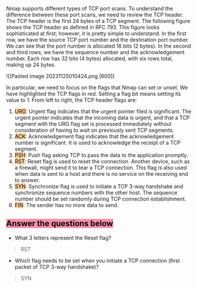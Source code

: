 Nmap supports different types of TCP port scans. To understand the difference between these port scans, we need to review the TCP header. The TCP header is the first 24 bytes of a TCP segment. The following figure shows the TCP header as defined in RFC 793. This figure looks sophisticated at first; however, it is pretty simple to understand. In the first row, we have the source TCP port number and the destination port number. We can see that the port number is allocated 16 bits (2 bytes). In the second and third rows, we have the sequence number and the acknowledgement number. Each row has 32 bits (4 bytes) allocated, with six rows total, making up 24 bytes.

![[Pasted image 20231125010424.png |600]]


In particular, we need to focus on the flags that Nmap can set or unset. We have highlighted the TCP flags in red. Setting a flag bit means setting its value to 1. From left to right, the TCP header flags are:

1. <mark style="background: #FFB86CA6;">URG</mark>: Urgent flag indicates that the urgent pointer filed is significant. The urgent pointer indicates that the incoming data is urgent, and that a TCP segment with the URG flag set is processed immediately without consideration of having to wait on previously sent TCP segments.
2. <mark style="background: #FFB86CA6;">ACK</mark>: Acknowledgement flag indicates that the acknowledgement number is significant. It is used to acknowledge the receipt of a TCP segment.
3. <mark style="background: #FFB86CA6;">PSH</mark>: Push flag asking TCP to pass the data to the application promptly.
4. <mark style="background: #FFB86CA6;">RST</mark>: Reset flag is used to reset the connection. Another device, such as a firewall, might send it to tear a TCP connection. This flag is also used when data is sent to a host and there is no service on the receiving end to answer.
5. <mark style="background: #FFB86CA6;">SYN</mark>: Synchronize flag is used to initiate a TCP 3-way handshake and synchronize sequence numbers with the other host. The sequence number should be set randomly during TCP connection establishment.
6. <mark style="background: #FFB86CA6;">FIN</mark>: The sender has no more data to send.

## <mark style="background: #FF5582A6;">Answer the questions below</mark>

- What 3 letters represent the Reset flag?
> RST

- Which flag needs to be set when you initiate a TCP connection (first packet of TCP 3-way handshake)?
> SYN
